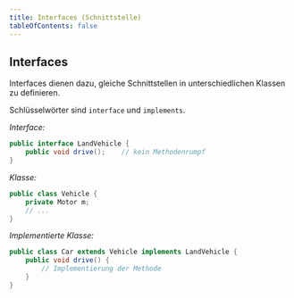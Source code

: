 ```yaml
---
title: Interfaces (Schnittstelle)
tableOfContents: false
---
```


## Interfaces
Interfaces dienen dazu, gleiche Schnittstellen in unterschiedlichen Klassen zu definieren.

Schlüsselwörter sind `interface` und `implements`.

_Interface:_
```java
public interface LandVehicle {
    public void drive();    // kein Methodenrumpf
}
```
_Klasse:_
```java
public class Vehicle {
    private Motor m;
    // ...
}
```
_Implementierte Klasse:_
```java
public class Car extends Vehicle implements LandVehicle {
    public void drive() {
        // Implementierung der Methode
    }
}
```
